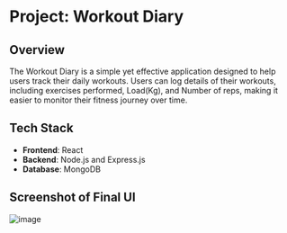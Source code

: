 # Project: Workout Diary

## Overview

The Workout Diary is a simple yet effective application designed to help users track their daily workouts. Users can log details of their workouts, including exercises performed, Load(Kg), and Number of reps, making it easier to monitor their fitness journey over time.

## Tech Stack

- **Frontend**: React
- **Backend**: Node.js and Express.js
- **Database**: MongoDB

## Screenshot of Final UI 
![image](https://github.com/user-attachments/assets/d193255c-f790-4088-9649-aa9444bb679b)

